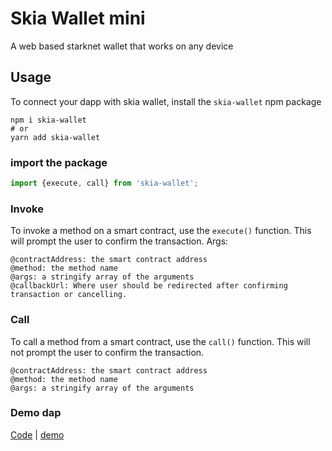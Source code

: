 # Skia Wallet mini
 A web based starknet wallet that works on any device
## Usage
To connect your dapp with skia wallet, install the `skia-wallet` npm package
```
npm i skia-wallet
# or
yarn add skia-wallet
```

### import the package
```javascript
import {execute, call} from 'skia-wallet';
```

### Invoke
To invoke a method on a smart contract, use the `execute()` function. This will prompt the user to confirm the transaction.
Args:
```
@contractAddress: the smart contract address
@method: the method name
@args: a stringify array of the arguments
@callbackUrl: Where user should be redirected after confirming transaction or cancelling.
```


### Call 
To call a method from a smart contract, use the `call()` function. This will not prompt the user to confirm the transaction.
```
@contractAddress: the smart contract address
@method: the method name
@args: a stringify array of the arguments
```
### Demo dap
[Code](https://github.com/skia-wallet/ExampleDapp) | [demo](https://example-dapp.vercel.app/)
